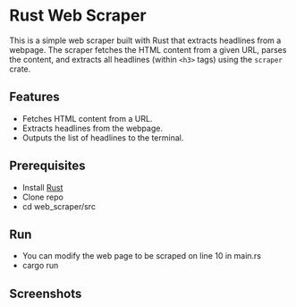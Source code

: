 # Rust Web Scraper
This is a simple web scraper built with Rust that extracts headlines from a webpage. The scraper fetches the HTML content from a given URL, parses the content, and extracts all headlines (within `<h3>` tags) using the `scraper` crate.

## Features
* Fetches HTML content from a URL.
* Extracts headlines from the webpage.
* Outputs the list of headlines to the terminal.

## Prerequisites
* Install [Rust](https://www.rust-lang.org/)
* Clone repo
* cd web_scraper/src

## Run
* You can modify the web page to be scraped on line 10 in main.rs
* cargo run

## Screenshots